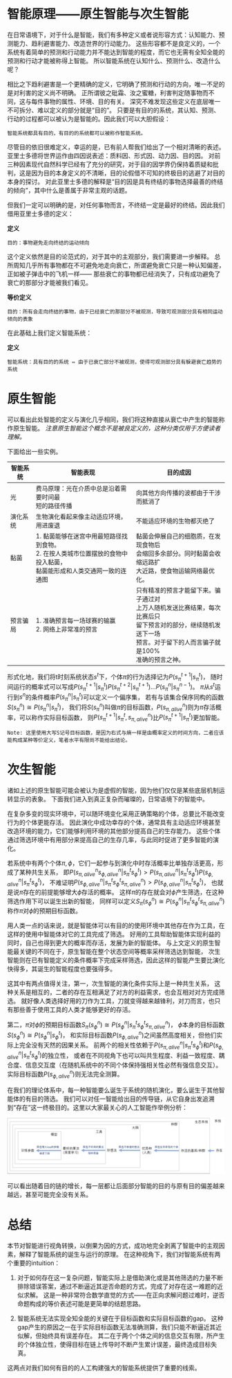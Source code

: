 # 智能原理——原生智能与次生智能

在日常语境下，对于什么是智能，我们有多种定义或者说形容方式：认知能力、预测能力、趋利避害能力、改造世界的行动能力。
这些形容都不是良定义的，一个系统有着简单的预测和行动能力并不能达到智能的程度，而它也无需有全知全能的预测和行动才能被称得上智能。
所以智能系统在认知什么、预测什么、改造什么呢？

相比之下趋利避害是一个更精确的定义，它明确了预测和行动的方向，唯一不足的是对利害的定义尚不明确。
正所谓彼之砒霜、汝之蜜糖，利害判定随事物而不同，这与每件事物的属性、环境、目的有关。
深究不难发现这些定义在底层唯一不可拆分、难以定义的部分就是“目的”。
只要是有目的的系统，其认知、预测、行动的过程都可以被认为是智能的。因此我们可以大胆假设：

    智能系统都具有目的，有目的的系统都可以被称作智能系统。

尽管目的依旧很难定义，幸运的是，已有前人帮我们给出了一个相对清晰的表述。
亚里士多德将世界运作由四因说表述：质料因、形式因、动力因、目的因。
对前三种因素现代自然科学已经有了充分的研究，对于目的因学界仍保持着质疑和批判，这是因为目的本身定义的不清晰，目的论假借不可知的终极目的逃避了对目的本身的探讨。
对此亚里士多德的解释是“目的因是具有终结的事物选择最善的终结的倾向”，其中什么是善属于非常主观的话题。

但我们一定可以明确的是，对任何事物而言，不终结一定是最好的终结。因此我们借用亚里士多德的定义：

**定义**

    目的：事物避免走向终结的运动倾向

这个定义依然是目的论范式的，对于其中的主观部分，我们需要进一步解释。
总所周知几乎所有事物都在不可避免地走向衰亡，所谓避免衰亡只是一种认知偏差，正如被子弹击中的飞机一样——
那些衰亡的事物都已经消失了，只有成功避免了衰亡的那部分才能被我们看见。

**等价定义**

    目的：所有会走向终结的事物，由于已经衰亡的那部分不被观测，导致可观测部分具有相同运动倾向的表象

在此基础上我们定义智能系统：

**定义**

    智能系统：具有目的的系统 ⇔ 由于已衰亡部分不被观测，使得可观测部分具有躲避衰亡趋势的系统


# 原生智能

可以看出此处智能的定义与演化几乎相同，我们将这种直接从衰亡中产生的智能称作原生智能。
*注意原生智能这个概念不是被良定义的，这种分类仅用于方便读者理解。*

下面给出一些实例。


| 智能系统 | 智能表现 | 目的成因 |
|---|---|---|
| 光 | 费马原理：光在介质中总是沿着需要时间最<br>短的路径传播 | 向其他方向传播的波都由于干涉而抵消了 |
| 演化系统 | 生物演化看起来像主动适应环境，用进废退 | 不能适应环境的生物都灭绝了 |
| 黏菌 | 1. 黏菌能够在迷宫中用最短路径找到食物。<br>2. 在按人类城市位置摆放的食物中投入黏菌，<br>黏菌能形成和人类交通网一致的连通图 | 黏菌会伸展自己的细胞质，在发现食物后<br>会缩回多余部分。同时黏菌会收缩远路扩<br>大近路，使食物运输网络最优化。 |
| 预言骗局 | 1. 准确预言每一场球赛的输赢<br>2. 网络上非常准的预言 | 只有精准的预言才能留下来。骗子通过对<br>上万人随机发送比赛结果，每次比赛后只<br>留下预言对的部分，继续随机发送下一场<br>预言。对于留下的人而言骗子就是100%<br>准确的预言之神。 |

形式化地，我们将t时刻系统状态$s^t$下，个体$\pi$的行为选择记为$P(s_{\pi}^{t+1}|s_{\pi}^t)$，
随时间运行的概率式可以写成$P(s_{\pi}^{t+1}|s_{\pi}^t)P(s_{\pi}^{t+2}|s_{\pi}^{t+1})...P(s_{\pi}^n|s_{\pi}^{n-1})$。
$\pi$从$s^t$运行到$s^n$的条件概率$P(s_{\pi}^n|s_{\pi}^t)$可以定义一个偏序集，
若有与该集合保序同构的函数$S(s_{\pi}^n) \cong P(s_{\pi}^n|s_{\pi}^t)$，
我们将$S(s_{\pi}^n)$叫做$\pi$的目标函数，$P(s_{\pi,alive}^n)$则为$\pi$存活概率，可以称作实际目标函数，
则$P(s_{\pi}^{t+1}|s_{\pi}^t,s_{\pi,alive}^n)$比$P(s_{\pi}^{t+1}|s_{\pi}^t)$更加智能。

    Note: 这里使用大写S记号目标函数，是因为右式与熵一样是由概率定义的时间方向，二者应该能构成某种等价定义，笔者水平有限尚不能给出结论。

# 次生智能

诸如上述的原生智能可能会被认为是虚假的智能，因为他们仅仅是某些底层机制运转显示的表象。
下面我们进入到真正复杂而璀璨的，日常语境下的智能中。

在复杂多变的现实环境中，可以随环境变化采用正确策略的个体，总要比不能改变行为的个体更能存活。
因此演化中成功幸存的个体，通常具有主动适应环境甚至改造环境的能力，它们能够利用环境的其他部分提高自己的生存能力。
这些个体通过筛选环境中有用部分来提高自己的生存几率，与此同时促进了更多智能的演化。

若系统中有两个个体$\pi, \phi$，它们一起参与到演化中时存活概率比单独存活更高，形成了某种共生关系，
即$P(s_{\pi,alive}^n s_{\phi,alive}^n | s_{\pi}^t s_{\phi}^t) \gt P(s_{\pi,alive}^n|s_{\pi}^t s_{\phi}^t)P(s_{\phi,alive}^n|s_{\pi}^t s_{\phi}^t)$，
不难证明$P(s_{\phi,alive}^n | s_{\pi}^t s_{\phi}^t s_{\pi,alive}^n) \gt P(s_{\phi,alive}^n | s_{\pi}^t s_{\phi}^t)$，
也就是说$\pi$存在的前提能够增大$\phi$存活的概率。
这样$\pi$的存在就会对$\phi$产生筛选，在这种筛选作用下可以诞生出新的智能，
同样可以定义$S_{\pi}(s_{\phi}^n) \cong P(s_{\phi}^{n}|s_{\pi}^t s_{\phi}^t s_{\pi,alive}^n)$称作$\pi$对$\phi$的预期目标函数。

用人类一点的话来说，就是智能体可以有目的的使用环境中其他存在作为工具，在这样的使用中智能体对它的工具完成了筛选。
好用的工具帮助智能体实现利益的同时，自己也得到更大的概率而存活，发展为新的智能体。
与上文定义的原生智能最关键的不同在于，原生智能在整个状态空间等概率采样筛选达到智能，
次生智能则在已有智能定义的条件概率下完成采样筛选，因此这样的智能产生要比演化快得多，其诞生的智能程度也要强得多。

这其中有两点值得关注，第一，次生智能的演化条件实际上是一种共生关系，
这种关系是相互的，二者的存在互相满足了对方的利益需求，也会互相对对方完成筛选。
就好像人类选择好用的刀作为工具，刀就变得越来越锋利，对刀而言，也只有那些善于使用工具的人类才能够更好的存活。

第二，$\pi$对$\phi$的预期目标函数$S_{\pi}(s_{\phi}^n) \cong P(s_{\phi}^{n}|s_{\pi}^t s_{\phi}^t s_{\pi,alive}^n)$，
$\phi$本身的目标函数$S(s_{\phi}^n) \cong P(s_{\phi}^n|s_{\phi}^t)$，
和实际目标函数$P(s_{\phi,alive}^n)$之间虽然高度相关，但他们实际上完全没有天然的因果关系。
前两个的相关性依赖于$P(s_{\pi,alive}^n|s_{\pi}^t s_{\phi}^t)$和$P(s_{\phi,alive}^n|s_{\pi}^t s_{\phi}^t)$的独立性，
或者在不同视角下也可以叫共生程度、利益一致程度、耦合度、信息交互度（在随机系统中的不同个体保持强相关性必然有强信息交互）。
实际目标函数$P(s_{\phi,alive}^n)$则无法完全测算。

在我们的理论体系中，每一种智能要么诞生于系统的随机演化，要么诞生于其他智能体的有目的筛选。
我们可以对任一智能给出目的传导链，从它自身出发追溯到“存在”这一终极目的。这里以大家最关心的人工智能作举例分析：

![](../img/means-end-chain-zh.png)

可以看出随着目的链的增长，每一层都让后面部分智能的目的与原有目的偏差越来越远，甚至可能完全没有关系。

# 总结

本节对智能进行视角转换，以倒果为因的方式，成功地完全剥离了智能中的主观因素，解释了智能系统的诞生与运行的原理。
在这种视角下，我们对智能系统有两个重要的intuition：

1. 对于如何存在这一复杂问题，智能实际上是借助演化或是其他筛选的力量不断排除错误答案，通过不断逼近其逆否命题的方式，完成了对存在这一难题的近似求解。
这是一种非常符合数学直觉的方式——在正向求解问题过难时，逆否命题构成的等价表述可能是更简单的结题思路。

2. 智能系统无法实现全知全能的关键在于目标函数和实际目标函数的gap。
这种gap产生的原因之一在于实际目标函数无法准确测算，我们只能不断逼近其近似解，但始终具有误差存在。
其二在于两个个体之间的信息交互有限，所产生的个体独立性，使得目标在链上传导时不断产生累计误差，最终造成目标失真。

这两点对我们如何有目的的人工构建强大的智能系统提供了重要的线索。
